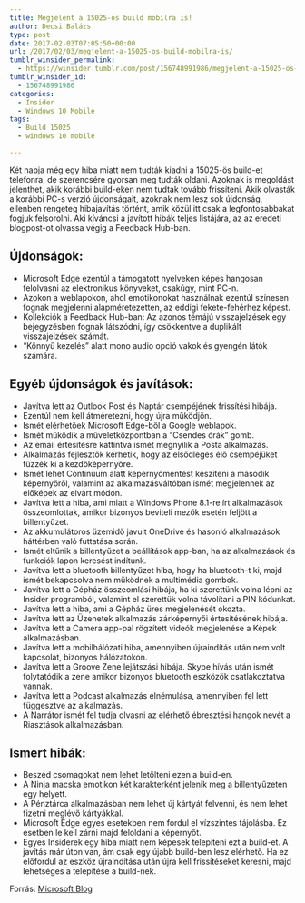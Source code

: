 ```yaml
---
title: Megjelent a 15025-ös build mobilra is!
author: Decsi Balázs
type: post
date: 2017-02-03T07:05:50+00:00
url: /2017/02/03/megjelent-a-15025-os-build-mobilra-is/
tumblr_winsider_permalink:
  - https://winsider.tumblr.com/post/156748991986/megjelent-a-15025-ös-build-mobilra-is
tumblr_winsider_id:
  - 156748991986
categories:
  - Insider
  - Windows 10 Mobile
tags:
  - Build 15025
  - windows 10 mobile

---
```

Két napja még egy hiba miatt nem tudták kiadni a 15025-ös build-et telefonra, de szerencsére gyorsan meg tudták oldani. Azoknak is megoldást jelenthet, akik korábbi build-eken nem tudtak tovább frissíteni. Akik olvasták a korábbi PC-s verzió újdonságait, azoknak nem lesz sok újdonság, ellenben rengeteg hibajavítás történt, amik közül itt csak a legfontosabbakat fogjuk felsorolni. Aki kíváncsi a javított hibák teljes listájára, az az eredeti blogpost-ot olvassa végig a Feedback Hub-ban.

## Újdonságok:

  * Microsoft Edge ezentúl a támogatott nyelveken képes hangosan felolvasni az elektronikus könyveket, csakúgy, mint PC-n.
  * Azokon a weblapokon, ahol emotikonokat használnak ezentúl színesen fognak megjelenni alapméretezetten, az eddigi fekete-fehérhez képest.
  * Kollekciók a Feedback Hub-ban: Az azonos témájú visszajelzések egy bejegyzésben fognak látszódni, így csökkentve a duplikált visszajelzések számát.
  * “Könnyű kezelés” alatt mono audio opció vakok és gyengén látók számára.

<!-- more -->

## Egyéb újdonságok és javítások:

  * Javítva lett az Outlook Post és Naptár csempéjének frissítési hibája.
  * Ezentúl nem kell átméretezni, hogy újra működjön.
  * Ismét elérhetőek Microsoft Edge-ből a Google weblapok.
  * Ismét működik a műveletközpontban a “Csendes órák” gomb.
  * Az email értesítésre kattintva ismét megnyílik a Posta alkalmazás.
  * Alkalmazás fejlesztők kérhetik, hogy az elsődleges élő csempéjüket tűzzék ki a kezdőképernyőre.
  * Ismét lehet Continuum alatt képernyőmentést készíteni a második képernyőről, valamint az alkalmazásváltóban ismét megjelennek az előképek az elvárt módon.
  * Javítva lett a hiba, ami miatt a Windows Phone 8.1-re írt alkalmazások összeomlottak, amikor bizonyos beviteli mezők esetén feljött a billentyűzet.
  * Az akkumulátoros üzemidő javult OneDrive és hasonló alkalmazások háttérben való futtatása során.
  * Ismét eltűnik a billentyűzet a beállítások app-ban, ha az alkalmazások és funkciók lapon keresést indítunk.
  * Javítva lett a bluetooth billentyűzet hiba, hogy ha bluetooth-t ki, majd ismét bekapcsolva nem működnek a multimédia gombok.
  * Javítva lett a Gépház összeomlási hibája, ha ki szerettünk volna lépni az Insider programból, valamint el szerettük volna távolítani a PIN kódunkat.
  * Javítva lett a hiba, ami a Gépház üres megjelenését okozta.
  * Javítva lett az Üzenetek alkalmazás zárképernyői értesítésének hibája.
  * Javítva lett a Camera app-pal rögzített videók megjelenése a Képek alkalmazásban.
  * Javítva lett a mobilhálózati hiba, amennyiben újraindítás után nem volt kapcsolat, bizonyos hálózatokon.
  * Javítva lett a Groove Zene lejátszási hibája. Skype hívás után ismét folytatódik a zene amikor bizonyos bluetooth eszközök csatlakoztatva vannak.
  * Javítva lett a Podcast alkalmazás elnémulása, amennyiben fel lett függesztve az alkalmazás.
  * A Narrátor ismét fel tudja olvasni az elérhető ébresztési hangok nevét a Riasztások alkalmazásban.

## Ismert hibák:

  * Beszéd csomagokat nem lehet letölteni ezen a build-en.
  * A Ninja macska emotikon két karakterként jelenik meg a billentyűzeten egy helyett.
  * A Pénztárca alkalmazásban nem lehet új kártyát felvenni, és nem lehet fizetni meglévő kártyákkal.
  * Microsoft Edge egyes esetekben nem fordul el vízszintes tájolásba. Ez esetben le kell zárni majd feloldani a képernyőt.
  * Egyes Insiderek egy hiba miatt nem képesek telepíteni ezt a build-et. A javítás már úton van, ám csak egy újabb build-ben lesz elérhető. Ha ez előfordul az eszköz újraindítása után újra kell frissítéseket keresni, majd lehetséges a telepítése a build-nek.

<div>
  Forrás: <a href="https://blogs.windows.com/windowsexperience/2017/02/02/announcing-windows-10-insider-preview-build-15025-mobile/#Fj0IwQzg4KIXA0gB.97">Microsoft Blog</a>
</div>